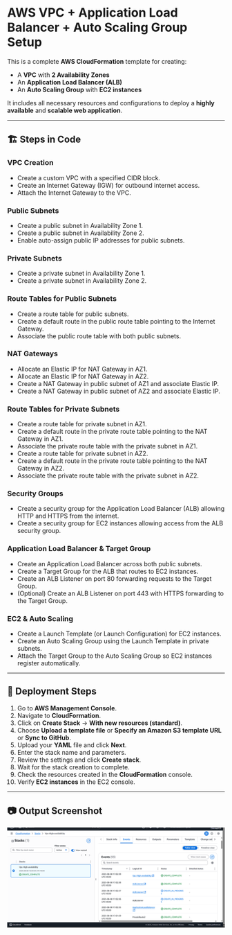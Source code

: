 # AWS VPC + Application Load Balancer + Auto Scaling Group Setup

This is a complete **AWS CloudFormation** template for creating:

- A **VPC** with **2 Availability Zones**
- An **Application Load Balancer (ALB)**
- An **Auto Scaling Group** with **EC2 instances**

It includes all necessary resources and configurations to deploy a **highly available** and **scalable web application**.

---

## 🏗️ Steps in Code

### **VPC Creation**
- Create a custom VPC with a specified CIDR block.
- Create an Internet Gateway (IGW) for outbound internet access.
- Attach the Internet Gateway to the VPC.

### **Public Subnets**
- Create a public subnet in Availability Zone 1.
- Create a public subnet in Availability Zone 2.
- Enable auto-assign public IP addresses for public subnets.

### **Private Subnets**
- Create a private subnet in Availability Zone 1.
- Create a private subnet in Availability Zone 2.

### **Route Tables for Public Subnets**
- Create a route table for public subnets.
- Create a default route in the public route table pointing to the Internet Gateway.
- Associate the public route table with both public subnets.

### **NAT Gateways**
- Allocate an Elastic IP for NAT Gateway in AZ1.
- Allocate an Elastic IP for NAT Gateway in AZ2.
- Create a NAT Gateway in public subnet of AZ1 and associate Elastic IP.
- Create a NAT Gateway in public subnet of AZ2 and associate Elastic IP.

### **Route Tables for Private Subnets**
- Create a route table for private subnet in AZ1.
- Create a default route in the private route table pointing to the NAT Gateway in AZ1.
- Associate the private route table with the private subnet in AZ1.
- Create a route table for private subnet in AZ2.
- Create a default route in the private route table pointing to the NAT Gateway in AZ2.
- Associate the private route table with the private subnet in AZ2.

### **Security Groups**
- Create a security group for the Application Load Balancer (ALB) allowing HTTP and HTTPS from the internet.
- Create a security group for EC2 instances allowing access from the ALB security group.

### **Application Load Balancer & Target Group**
- Create an Application Load Balancer across both public subnets.
- Create a Target Group for the ALB that routes to EC2 instances.
- Create an ALB Listener on port 80 forwarding requests to the Target Group.
- (Optional) Create an ALB Listener on port 443 with HTTPS forwarding to the Target Group.

### **EC2 & Auto Scaling**
- Create a Launch Template (or Launch Configuration) for EC2 instances.
- Create an Auto Scaling Group using the Launch Template in private subnets.
- Attach the Target Group to the Auto Scaling Group so EC2 instances register automatically.

---

## 🚀 Deployment Steps

1. Go to **AWS Management Console**.
2. Navigate to **CloudFormation**.
3. Click on **Create Stack** → **With new resources (standard)**.
4. Choose **Upload a template file** or **Specify an Amazon S3 template URL** or **Sync to GitHub**.
5. Upload your **YAML** file and click **Next**.
6. Enter the stack name and parameters.
7. Review the settings and click **Create stack**.
8. Wait for the stack creation to complete.
9. Check the resources created in the **CloudFormation** console.
10. Verify **EC2 instances** in the EC2 console.

---

## 📷 Output Screenshot

![AWS Console Output](./AWS-Console-Output.png)
